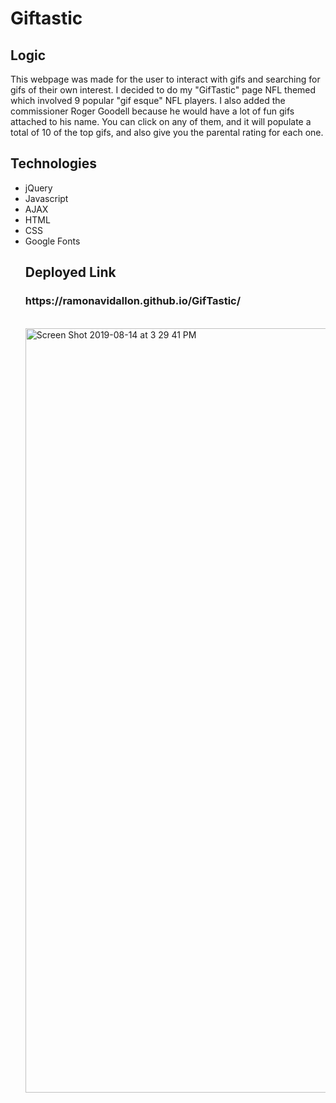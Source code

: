 <h1> Giftastic </h1>

<h2> Logic </h2>
<p>This webpage was made for the user to interact with gifs and searching for gifs of their own interest. I decided to do my "GifTastic" page NFL themed which involved 9 popular "gif esque" NFL players. I also added the commissioner Roger Goodell because he would have a lot of fun gifs attached to his name. You can click on any of them, and it will populate a total of 10 of the top gifs, and also give you the parental rating for each one.</p>


<h2> Technologies </h2>
<ul>
 <li> jQuery </li>
 <li> Javascript </li>
 <li> AJAX </li>
 <li> HTML </li>
 <li> CSS </li>
 <li> Google Fonts </li>
 
<h2> Deployed Link </h2>

<h3> https://ramonavidallon.github.io/GifTastic/ </h3>

<br>

<img width="1223" alt="Screen Shot 2019-08-14 at 3 29 41 PM" src="https://user-images.githubusercontent.com/43662571/63060920-69c7dd80-bea8-11e9-9ecb-a4aae52a499c.png">

  
 
